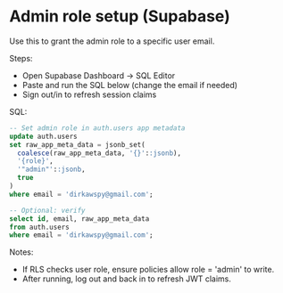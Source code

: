 # Admin role setup (Supabase)

Use this to grant the admin role to a specific user email.

Steps:
- Open Supabase Dashboard → SQL Editor
- Paste and run the SQL below (change the email if needed)
- Sign out/in to refresh session claims

SQL:

```sql
-- Set admin role in auth.users app metadata
update auth.users
set raw_app_meta_data = jsonb_set(
  coalesce(raw_app_meta_data, '{}'::jsonb),
  '{role}',
  '"admin"'::jsonb,
  true
)
where email = 'dirkawspy@gmail.com';

-- Optional: verify
select id, email, raw_app_meta_data
from auth.users
where email = 'dirkawspy@gmail.com';
```

Notes:
- If RLS checks user role, ensure policies allow role = 'admin' to write.
- After running, log out and back in to refresh JWT claims.
